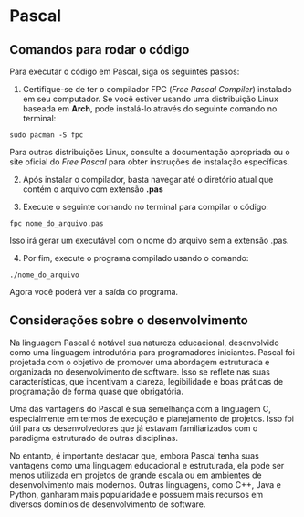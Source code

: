 # Pascal

## Comandos para rodar o código

Para executar o código em Pascal, siga os seguintes passos:

1. Certifique-se de ter o compilador FPC (*Free Pascal Compiler*) instalado em seu computador. Se você estiver usando uma distribuição Linux baseada em **Arch**, pode instalá-lo através do seguinte comando no terminal:

  `sudo pacman -S fpc`


Para outras distribuições Linux, consulte a documentação apropriada ou o site oficial do *Free Pascal* para obter instruções de instalação específicas.

2. Após instalar o compilador, basta navegar até o diretório atual que contém o arquivo com extensão **.pas**

3. Execute o seguinte comando no terminal para compilar o código:

  `fpc nome_do_arquivo.pas`

Isso irá gerar um executável com o nome do arquivo sem a extensão .pas.

4. Por fim, execute o programa compilado usando o comando:

  `./nome_do_arquivo`

Agora você poderá ver a saída do programa.

## Considerações sobre o desenvolvimento

Na linguagem Pascal é notável sua natureza educacional, desenvolvido como uma linguagem introdutória para programadores iniciantes. Pascal foi projetada com o objetivo de promover uma abordagem estruturada e organizada no desenvolvimento de software. Isso se reflete nas suas características, que incentivam a clareza, legibilidade e boas práticas de programação de forma quase que obrigatória.

Uma das vantagens do Pascal é sua semelhança com a linguagem C, especialmente em termos de execução e planejamento de projetos. Isso foi útil para os desenvolvedores que já estavam familiarizados com o paradigma estruturado de outras disciplinas.

No entanto, é importante destacar que, embora Pascal tenha suas vantagens como uma linguagem educacional e estruturada, ela pode ser menos utilizada em projetos de grande escala ou em ambientes de desenvolvimento mais modernos. Outras linguagens, como C++, Java e Python, ganharam mais popularidade e possuem mais recursos em diversos domínios de desenvolvimento de software.
